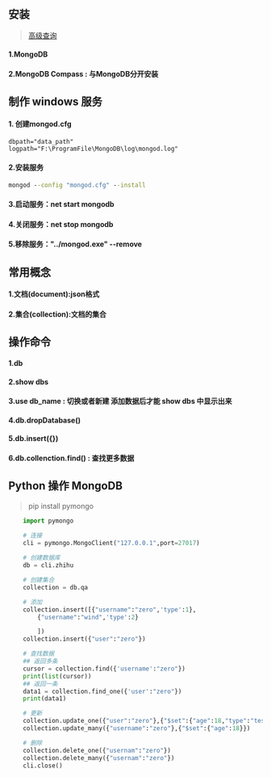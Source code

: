 ## 安装

>[高级查询](https://www.jb51.net/article/48216.htm)


#### 1.MongoDB
#### 2.MongoDB Compass : 与MongoDB分开安装

## 制作 windows 服务
#### 1. 创建mongod.cfg
```config
dbpath="data_path"
logpath="F:\ProgramFile\MongoDB\log\mongod.log"

```
#### 2.安装服务
```cmd
mongod --config "mongod.cfg" --install
```

#### 3.启动服务：net start mongodb
#### 4.关闭服务：net stop mongodb
#### 5.移除服务："../mongod.exe" --remove

## 常用概念
#### 1.文档(document):json格式
#### 2.集合(collection):文档的集合

## 操作命令
#### 1.db
#### 2.show dbs
#### 3.use db_name : 切换或者新建 添加数据后才能 show dbs 中显示出来
#### 4.db.dropDatabase()
#### 5.db.insert({})
#### 6.db.collenction.find() : 查找更多数据

## Python 操作 MongoDB
> pip install pymongo

```python
    import pymongo

    # 连接
    cli = pymongo.MongoClient("127.0.0.1",port=27017)
    
    # 创建数据库
    db = cli.zhihu

    # 创建集合
    collection = db.qa

    # 添加
    collection.insert([{"username":"zero",'type':1},
        {"username":"wind",'type':2}

        ])
    collection.insert({"user":"zero"})

    # 查找数据
    ## 返回多条
    cursor = collection.find({'username':"zero"})
    print(list(cursor))
    ## 返回一条
    data1 = collection.find_one({'user':"zero"})
    print(data1)

    # 更新
    collection.update_one({"user":"zero"},{"$set":{"age":18,"type":"test"}})
    collection.update_many({"username":"zero"},{"$set":{"age":18}})

    # 删除
    collection.delete_one({"usernam":"zero"})
    collection.delete_many({"usernam":"zero"})
    cli.close()
```